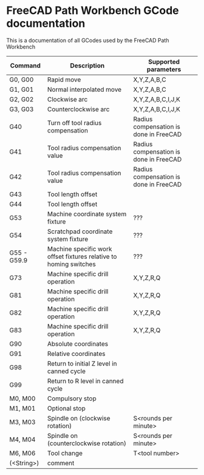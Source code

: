 # FreeCAD Path Workbench GCode documentation

This is a documentation of all GCodes used by the FreeCAD Path Workbench

| Command      | Description                                                       | Supported parameters                   |
| ---          | ---                                                               | ---                                    |
| G0, G00      | Rapid move                                                        | X,Y,Z,A,B,C                            |
| G1, G01      | Normal interpolated move                                          | X,Y,Z,A,B,C                            |
| G2, G02      | Clockwise arc                                                     | X,Y,Z,A,B,C,I,J,K                      |
| G3, G03      | Counterclockwise arc                                              | X,Y,Z,A,B,C,I,J,K                      |
| G40          | Turn off tool radius compensation                                 | Radius compensation is done in FreeCAD |
| G41          | Tool radius compensation value                                    | Radius compensation is done in FreeCAD |
| G42          | Tool radius compensation value                                    | Radius compensation is done in FreeCAD |
| G43          | Tool length offset                                                |                                        |
| G44          | Tool length offset                                                |                                        |
| G53          | Machine coordinate system fixture                                 | ???                                    |
| G54          | Scratchpad coordinate system fixture                              | ???                                    |
| G55 - G59.9  | Machine specific work offset fixtures relative to homing switches | ???                                    |
| G73          | Machine specific drill operation                                  | X,Y,Z,R,Q                              |
| G81          | Machine specific drill operation                                  | X,Y,Z,R,Q                              |
| G82          | Machine specific drill operation                                  | X,Y,Z,R,Q                              |
| G83          | Machine specific drill operation                                  | X,Y,Z,R,Q                              |
| G90          | Absolute coordinates                                              |                                        |
| G91          | Relative coordinates                                              |                                        |
| G98          | Return to initial Z level in canned cycle                         |                                        |
| G99          | Return to R level in canned cycle                                 |                                        |
| M0, M00      | Compulsory stop                                                   |                                        |
| M1, M01      | Optional stop                                                     |                                        |
| M3, M03      | Spindle on (clockwise rotation)                                   | S\<rounds per minute\>                 |
| M4, M04      | Spindle on (counterclockwise rotation)                            | S\<rounds per minute\>                 |
| M6, M06      | Tool change                                                       | T\<tool number\>                       |
| (\<String\>) | comment                                                           |                                        |
